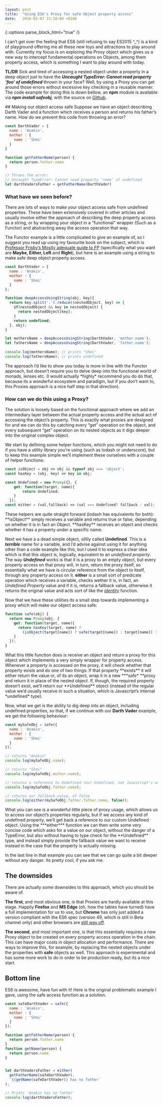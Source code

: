 ```yaml
---
layout: post
title:  "Using ES6's Proxy for safe Object property access"
date:   2016-02-07 13:10:00 +0100
---
```

{::options parse_block_html="true" /}
<section class="cl2">
I can’t get over the feeling that ES6 (still refusing to say ES2015 ^_^) is a kind of playground offering me all these new toys and attractions to play around with.
Currently my focus is on exploring the Proxy object which gives us a new way to intercept fundamental operations on Objects, among them property access, which is something I want to play around with today.

**TL/DR**
Sick and tired of accessing a nested object under a property in a deep object just to have the ***Uncaught TypeError: Cannot read property ‘foo’ of undefined*** thrown in your face?
Well, by using a Proxy you can get around those errors without excessive key checking in a reusable manner.
The code example for doing this is down bellow, an **npm** module is available via ***npm install safeobj***, with the source on [Github](https://github.com/gmmorris/safeobj).
</section>

<section>
## Making our object access safe
Suppose we have an object describing Darth Vader and a function which receives a person and returns his father’s name.
How do we prevent this code from throwing an error?
</section>

```javascript
const DarthVader = {
  name : 'Anakin',
  mother : {
    name : 'Shmi'
  }
}

function getFatherName(person) {
  return person.father.name
}

// Throws the error:
// Uncaught TypeError: Cannot read property ‘name’ of undefined
let darthVadersFather = getFatherName(DarthVader)
```
### What have we seen before?
<section class="cl2">
There are lots of ways to make your object access safe from undefined properties. These have been extensively covered in other articles and usually involve either the approach of describing the deep property access as a string, or by wrapping your object in a “functional” wrapper (Such as a Functor) and abstracting away the access operation that way.

The Functor example is a little complicated to give an example of, so I suggest you read up using my favourite book on the subject, which is [Professor Frisby’s Mostly adequate guide to FP](https://github.com/MostlyAdequate/mostly-adequate-guide) (specifically what you want are **Maybe, Either, Left** and **Right**), but here is an example using a string to make safe deep object property access.
</section>

```javascript
const DarthVader = {
  name : 'Anakin',
  mother : {
    name : 'Shmi'
  }
};

function deepAccessUsingString(obj, key){
  return key.split('.').reduce((nestedObject, key) => {
    if(nestedObject && key in nestedObject) {
      return nestedObject[key];
    }
    return undefined;
  }, obj);
}

let mothersName = deepAccessUsingString(DarthVader, 'mother.name');
let fathersName = deepAccessUsingString(DarthVader, 'father.name');
  
console.log(mothersName); // prints "Shmi"
console.log(fathersName); // prints undefined 
```
<section class="cl2">
The approach I’d like to show you today is more in line with the Functor approach, but doesn’t require you to delve deep into the functional world of monads, lenses etc. (I would actually *highly* recommend you do do that, because its a wonderful ecosystem and paradigm, but if you don’t want to, this Proxies approach is a nice half step in that direction).

### How can we do this using a Proxy?

The solution is loosely based on the functional approach where we add an intermediary layer between the actual property access and the actual act of accessing the object’s property. This is exactly what proxies are designed for and we can do this by catching every “get” operation on the object, and every subsequent “get” operation on its nested objects as it digs deeper into the original complex object.

We start by defining some helper functions, which you might not need to do if you have a utility library you’re using (such as lodash or underscore), but to keep this example simple we’ll implement these ourselves with a couple of helper functions:
</section>

```javascript
const isObject = obj => obj && typeof obj === 'object';
const hasKey = (obj, key) => key in obj;

const Undefined = new Proxy({}, {
    get: function(target, name){
        return Undefined;
    }
  });
const either = (val,fallback) => (val === Undefined? fallback : val);
```

<section class="cl2">
These helpers are quite straight forward (lodash has equivalents for both):
**isObject** simply receives a variable and returns true or false, depending on whether it is in fact an Object.
**hasKey** receives an object and checks whether it has a property under a specific name.

Next we have a a dead simple object, sillily called **Undefined**. This is a ***terrible*** name for a variable, and I’d advise against using it for anything other than a code example like this, but I used it to express a clear idea which is that this object is, logically, equivalent to an *undefined property*.
The way ***Undefined*** works is that it is a proxy to an empty object, but every property access on that proxy will, in turn, return the proxy itself, so essentially what we have is circular reference from the object to itself, through any property access on it.
**either** is a small sort of predicate operation which receives a variable, checks wether it is, in fact, an *Undefined Property* value and if it is, returns a fallback value, otherwise it returns the original value and acts sort of like the *[identity](https://lodash.com/docs#identity)* function.

Now that we have these utilities its a small step towards implementing a proxy which will make our object access safe:
</section>

```javascript
function safe(obj) {
  return new Proxy(obj, {
    get: function(target, name){
      return hasKey(target, name) ? 
        (isObject(target[name]) ? safe(target[name]) : target[name]) : Undefined;
    }
  });
}
```

<section class="cl2">
What this little function does is receive an object and return a proxy for this object which implements a very simply wrapper for property access.
Whenever a property is accessed on the proxy, it will check whether that property exists and do one of two things:
If that property **exists** it will either return the value or, of its an object, wrap it in a new ***safe* **proxy and return it in place of the nested object.
If, though, the required property doesn’t exist, we’ll return our **Undefined** object (instead of the regular value we’d usually receive in such a situation, which is Javascript’s internal *undefined* type).

Now, what we get is the ability to dig deep into an object, including undefined properties, so that, if we continue with our **Darth Vader** example, we get the following behaviour:
</section>

```javascript
const mySafeObj = safe({
  name : 'Anakin',
  mother : {
    name : 'Shmi'
  }
});

// returns "Anakin"
console.log(mySafeObj.name);

// returns "Shmi"
console.log(mySafeObj.mother.name);

// returns a reference to Undefined (our Undefined, not Javascript's undefined)
console.log(mySafeObj.father.name);

// returns our fallback value, of false
console.log(either(mySafeObj.father.father.name, false)); 
```

<section class="cl2">
What you can see is a wonderful little piece of proxy usage, which allows us to access our object’s properties regularly, but if we access any kind of undefined property, we’ll get back a reference to our custom Undefined object.
Using the ***either*** function we can then write some very concise code which asks for a value on our object, without the danger of a TypeError, but also without having to type check for the **Undefined** type, and instead simply provide the fallback value we want to receive instead in the case that the property is actually missing.

In the last line in that example you can see that we can go quite a bit deeper without any danger. Its pretty cool, if you ask me.
</section>

## The downsides

<section class="cl2">
There are actually some downsides to this approach, which you should be aware of.

**The first**, and most obvious one, is that Proxies are hardly available at this stage. Happily **Firefox** and **MS Edge** (oh, how the tables have turned) have a full implementation for us to use, but **Chrome** has only just added a version compliant with the ES6 spec (version 49, which is still in Beta channel only) and other browsers are [still way off](http://caniuse.com/#search=proxy).

**The second**, and most important one, is that this essentially requires a new Proxy object to be created on every property access operation in the chain. This can have major costs in object allocation and performance. There are ways to improve this, for example, by replacing the nested objects under the properties with **safe** objects as well.
This approach is experimental and has some more work to do in order to be production ready, but its a nice start.
</section>

## Bottom line

ES6 is awesome, have fun with it!
Here is the original problematic example I gave, using the safe access function as a solution.

```javascript
const safeDarthVader = safe({
  name : 'Anakin',
  mother : {
    name : 'Shmi'
  }
});

function getFatherName(person) {
  return person.father.name
}
function getName(person) {
  return person.name
}


let darthVadersFather = either(
  getFatherName(safeDarthVader),
  `${getName(safeDarthVader)} has no father`
);

// Prints 'Anakin has no father'
console.log(darthVadersFather);
```
